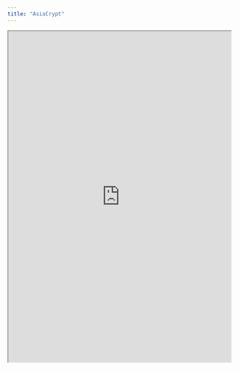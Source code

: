 ```yaml
---
title: "AsiaCrypt"
---
```



<iframe height="750" width="100%" src="https://ewelton.github.io/ktest/wiki.html#AsiaCrypt"></iframe>
